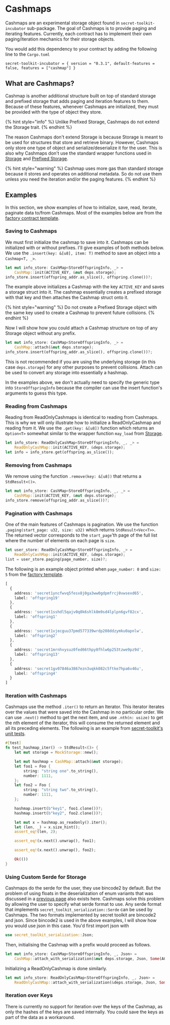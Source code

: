 # Cashmaps

Cashmaps are an experimental storage object found in `secret-toolkit-incubator` sub-package. The goal of Cashmaps is to provide paging and iterating features. Currently, each contract has to implement their own paging/iteration mechanics for their storage objects.

You would add this dependency to your contract by adding the following line to the `Cargo.toml`

```
secret-toolkit-incubator = { version = "0.3.1", default-features = false, features = ["cashmap"] }
```

## What are Cashmaps?

Cashmap is another additional structure built on top of standard storage and prefixed storage that adds paging and iteration features to them. Because of these features, whenever Cashmaps are initialized, they must be provided with the type of object they store.

{% hint style="info" %}
Unlike Prefixed Storage, Cashmaps do not extend the Storage trait.
{% endhint %}

The reason Cashmaps don't extend Storage is because Storage is meant to be used for structures that store and retrieve binary. However, Cashmaps only store one type of object and serialize/deserialize it for the user. This is also why Cashmaps don't use the standard wrapper functions used in [Storage](./) and [Prefixed Storage](prefixed-storage.md).

{% hint style="warning" %}
Cashmap uses more gas than standard storage because it stores and operates on additional metadata. So do not use them unless you need the iteration and/or the paging features.
{% endhint %}

## Examples

In this section, we show examples of how to initialize, save, read, iterate, paginate data to/from Cashmaps. Most of the examples below are from the [factory contract template](https://github.com/srdtrk/secret-factory-contract).

### Saving to Cashmaps

We must first initialize the cashmap to save into it. Cashmaps can be initialized with or without prefixes. I'll give examples of both methods below. We use the `.insert(key: &[u8], item: T)` method to save an object into a `Cashmap<T, _>`.

```rust
let mut info_store: CashMap<StoreOffspringInfo, _> =
    CashMap::init(ACTIVE_KEY, &mut deps.storage);
info_store.insert(offspring_addr.as_slice(), offspring.clone())?;
```

The example above initializes a Cashmap with the key `ACTIVE_KEY` and saves a storage struct into it. The cashmap essentially creates a prefixed storage with that key and then attaches the Cashmap struct onto it.

{% hint style="warning" %}
Do not create a Prefixed Storage object with the same key used to create a Cashmap to prevent future collisions.
{% endhint %}

Now I will show how you could attach a Cashmap structure on top of any Storage object without any prefix.

```rust
let mut info_store: CashMap<StoreOffspringInfo, _> =
    CashMap::attach(&mut deps.storage);
info_store.insert(offspring_addr.as_slice(), offspring.clone())?;
```

This is not recommended if you are using the underlying storage (in this case `deps.storage`) for any other purposes to prevent collisions. Attach can be used to convert any storage into essentially a hashmap.

In the examples above, we don't actually need to specify the generic type into `StoreOffspringInfo` because the compiler can use the insert function's arguments to guess this type.

### Reading from Cashmaps

Reading from ReadOnlyCashmaps is identical to reading from Cashmaps. This is why we will only illustrate how to initialize a ReadOnlyCashmap and reading from it. We use the `.get(key: &[u8])` function which returns an `Option<T>` somewhat similar to the wrapper function `may_load` from [Storage](./).

```rust
let info_store: ReadOnlyCashMap<StoreOffspringInfo, _, _> = 
    ReadOnlyCashMap::init(ACTIVE_KEY, &deps.storage);
let info = info_store.get(offspring.as_slice());
```

### Removing from Cashmaps

We remove using the function `.remove(key: &[u8])` that returns a `StdResult<()>`.

```rust
let mut info_store: CashMap<StoreOffspringInfo, _, _> =
    CashMap::init(ACTIVE_KEY, &mut deps.storage);
info_store.remove(offspring_addr.as_slice())?;
```

### Pagination with Cashmaps

One of the main features of Cashmaps is pagination. We use the function `.paging(start_page: u32, size: u32)` which returns `StdResult<Vec<T>>`. The returned vector corresponds to the `start_page`'th page of the full list where the number of elements on each page is `size`.

```rust
let user_store: ReadOnlyCashMap<StoreOffspringInfo, _> = 
    ReadOnlyCashMap::init(ACTIVE_KEY, &deps.storage);
list = user_store.paging(page_number, size)?;
```

The following is an example object printed when `page_number: 0` and `size: 5` from the [factory template](https://github.com/srdtrk/secret-factory-contract).

```typescript
[
  {
    address: 'secret1yncfwvq5fesx8j0ga3ww0gdpmfrcj0vwsexd65',
    label: 'offspring19'
  },
  {
    address: 'secret1sshdl5qajv0q0k6shlk8m9sd4lplpn6gvf82cx',
    label: 'offspring1'
  },
  {
    address: 'secret1vjecguu37pmd577339wrdp208ddzymku0apnlw',
    label: 'offspring2'
  },
  {
    address: 'secret1mrnhvysuz0fed66thpy8fhlw6p253tzwe9pz9d',
    label: 'offspring13'
  },
  {
    address: 'secret1gv07846a3867ezn3uqkk082c5ftke7hpa6v46u',
    label: 'offspring4'
  }
]
```

### Iteration with Cashmaps

Cashmaps use the method `.iter()` to return an Iterator. This iterator iterates over the values that were saved into the Cashmap in no particular order. We can use `.next()` method to get the next item, and use `.nth(n: usize)` to get the nth element of the iterator, this will consume the returned element and all its preceding elements. The following is an example from [secret-toolkit's unit tests](https://github.com/scrtlabs/secret-toolkit/blob/master/packages/incubator/src/cashmap.rs#L958-L984).

```rust
#[test]
fn test_hashmap_iter() -> StdResult<()> {
    let mut storage = MockStorage::new();

    let mut hashmap = CashMap::attach(&mut storage);
    let foo1 = Foo {
        string: "string one".to_string(),
        number: 1111,
    };
    let foo2 = Foo {
        string: "string two".to_string(),
        number: 1111,
    };

    hashmap.insert(b"key1", foo1.clone())?;
    hashmap.insert(b"key2", foo2.clone())?;

    let mut x = hashmap.as_readonly().iter();
    let (len, _) = x.size_hint();
    assert_eq!(len, 2);

    assert_eq!(x.next().unwrap(), foo1);

    assert_eq!(x.next().unwrap(), foo2);

    Ok(())
}
```

### Using Custom Serde for Storage

Cashmaps do the serde for the user, they use bincode2 by default. But the problem of using floats in the deserialization of enum variants that was discussed in a [previous page](./#json-storage-wrapper-functions) also exists here. Cashmaps solve this problem by allowing the user to specify what serde format to use. Any serde format that implements `secret_toolkit_serialization::Serde` can be used by Cashmaps. The two formats implemented by secret toolkit are bincode2 and json. Since bincode2 is used in the above examples, I will show how you would use json in this case. You'd first import json with

```rust
use secret_toolkit_serialization::Json;
```

Then, initialising the Cashmap with a prefix would proceed as follows.

```rust
let mut info_store: CashMap<StoreOffspringInfo, _, Json> = 
    CashMap::attach_with_serialization(&mut deps.storage, Json, Some(ACTIVE_KEY.to_vec()));
```

Initializing a ReadOnlyCashmap is done similarly.

```rust
let mut info_store: ReadOnlyCashMap<StoreOffspringInfo, _, Json> = 
    ReadOnlyCashMap::attach_with_serialization(&deps.storage, Json, Some(ACTIVE_KEY.to_vec()));
```

### Iteration over Keys

There is currently no support for iteration over the keys of the Cashmap, as only the hashes of the keys are saved internally. You could save the keys as part of the data as a workaround.&#x20;
